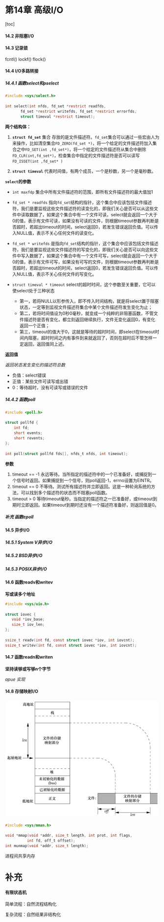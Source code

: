 # 第14章 高级I/O

[toc]

#### 14.2 非阻塞I/O

#### 14.3 记录锁

fcntl()
lockf()
flock()

#### 14.4 I/O多路转接

##### 14.4.1 函数select和pselect

```c
#include <sys/select.h>

int select(int nfds, fd_set *restrict readfds,
       fd_set *restrict writefds, fd_set *restrict errorfds,
       struct timeval *restrict timeout);
```

**两个结构体：**

1. **`struct fd_set`** 集合 存放的是文件描述符。`fd_set`集合可以通过一些宏由人为来操作，比如清空集合`FD_ZERO(fd_set *)`，将一个给定的文件描述符加入集合之中`FD_SET(int ,fd_set*)`，将一个给定的文件描述符从集合中删除`FD_CLR(int,fd_set*)`，检查集合中指定的文件描述符是否可以读写`FD_ISSET(int ,fd_set* )`

2. **`struct timeval`** 代表时间值，有两个成员，一个是秒数，另一个是毫秒数。 

**`select`的参数**

- `int maxfdp` 集合中所有文件描述符的范围，即所有文件描述符的最大值加1

- `fd_set * readfds` 指向`fd_set`结构的指针，这个集合中应该包括文件描述符，我们是要监视这些文件描述符的读变化的，即我们关心是否可以从这些文件中读取数据了，如果这个集合中有一个文件可读，select就会返回一个大于0的值，表示有文件可读，如果没有可读的文件，则根据timeout参数再判断是否超时，若超出timeout的时间，select返回0，若发生错误返回负值。可以传入NULL值，表示不关心任何文件的读变化。 

- `fd_set * writefds` 是指向`fd_set`结构的指针，这个集合中应该包括文件描述符，我们是要监视这些文件描述符的写变化的，即我们关心是否可以向这些文件中写入数据了，如果这个集合中有一个文件可写，select就会返回一个大于0的值，表示有文件可写，如果没有可写的文件，则根据timeout参数再判断是否超时，若超出timeout的时间，select返回0，若发生错误返回负值。可以传入NULL值，表示不关心任何文件的写变化。 

- `struct timeval * timeout` select的超时时间，这个参数至关重要，它可以使select处于三种状态
    + 第一，若将NULL以形参传入，即不传入时间结构，就是将select置于阻塞状态，一定等到监视文件描述符集合中某个文件描述符发生变化为止；
    + 第二，若将时间值设为0秒0毫秒，就变成一个纯粹的非阻塞函数，不管文件描述符是否有变化，都立刻返回继续执行，文件无变化返回0，有变化返回一个正值；
    + 第三，timeout的值大于0，这就是等待的超时时间，即select在timeout时间内阻塞，超时时间之内有事件到来就返回了，否则在超时后不管怎样一定返回，返回值同上述。 

**返回值**

*返回状态发生变化的描述符总数*
- 负值：select错误
- 正值：某些文件可读写或出错
- 0：等待超时，没有可读写或错误的文件

##### 14.4.2 函数poll

```c
#include <poll.h>

struct pollfd {
    int fd;
    short events;
    short revents;
};

int poll(struct pollfd fds[], nfds_t nfds, int timeout);
```

**参数**

1. timeout == -1 永远等待。当所指定的描述符中的一个已准备好，或捕捉到一个信号时返回。如果捕捉到一个信号，则poll返回-1，errno设置为EINTR。
2. timeout == 0 不等待。测试所有描述符并立即返回。这是一种轮询系统的方法，可以找到多个描述符的状态而不阻塞poll函数。
3. timeout > 0 等待timeout毫秒。当指定的描述符之一已准备好，或timeout到期时立即返回。如果timeout到期时还没有一个描述符准备好，则返回值是0。


##### 补充 函数epoll

#### 14.5 异步I/O

##### 14.5.1 System V异步I/O

##### 14.5.2 BSD异步I/O

##### 14.5.3 POSIX异步I/O

#### 14.6 函数readv和writev

**写或读多个地址**

```c
#include <sys/uio.h>

struct iovec {
   void *iov_base;
   size_t iov_len;
};

ssize_t readv(int fd, const struct iovec *iov, int iovcnt);
ssize_t writev(int fd, const struct iovec *iov, int iovcnt);
```

#### 14.7 函数readn和writen

**坚持读够或写够n个字节**

*apue 实现*

#### 14.8 存储映射I/O

![mmap](./mmap.jpg)

```c
#include <sys/mman.h>

void *mmap(void *addr, size_t length, int prot, int flags,
          int fd, off_t offset);
int munmap(void *addr, size_t length);
```

进程间共享内存

# 补充

#### 有限状态机

简单流程：自然流程结构化

复杂流程：自然结果非结构化
